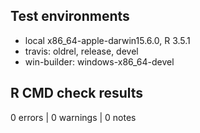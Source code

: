 ## Test environments

* local x86_64-apple-darwin15.6.0, R 3.5.1 
* travis: oldrel, release, devel
* win-builder: windows-x86_64-devel

## R CMD check results

0 errors | 0 warnings | 0 notes

